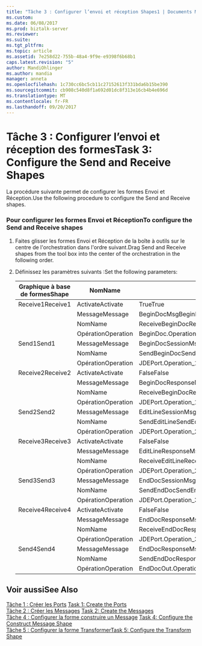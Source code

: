 ```yaml
---
title: "Tâche 3 : Configurer l’envoi et réception Shapes1 | Documents Microsoft"
ms.custom: 
ms.date: 06/08/2017
ms.prod: biztalk-server
ms.reviewer: 
ms.suite: 
ms.tgt_pltfrm: 
ms.topic: article
ms.assetid: 7e258d22-755b-48a4-9f9e-e9398f6b68b1
caps.latest.revision: "5"
author: MandiOhlinger
ms.author: mandia
manager: anneta
ms.openlocfilehash: 1c730cc6bc5cb11c27152613f331bda6b15be390
ms.sourcegitcommit: cb908c540d8f1a692d01dc8f313e16cb4b4e696d
ms.translationtype: MT
ms.contentlocale: fr-FR
ms.lasthandoff: 09/20/2017
---
```

# <a name="task-3-configure-the-send-and-receive-shapes"></a><span data-ttu-id="a021d-102">Tâche 3 : Configurer l’envoi et réception des formes</span><span class="sxs-lookup"><span data-stu-id="a021d-102">Task 3: Configure the Send and Receive Shapes</span></span>
<span data-ttu-id="a021d-103">La procédure suivante permet de configurer les formes Envoi et Réception.</span><span class="sxs-lookup"><span data-stu-id="a021d-103">Use the following procedure to configure the Send and Receive shapes.</span></span>  
  
### <a name="to-configure-the-send-and-receive-shapes"></a><span data-ttu-id="a021d-104">Pour configurer les formes Envoi et Réception</span><span class="sxs-lookup"><span data-stu-id="a021d-104">To configure the Send and Receive shapes</span></span>  
  
1.  <span data-ttu-id="a021d-105">Faites glisser les formes Envoi et Réception de la boîte à outils sur le centre de l'orchestration dans l'ordre suivant.</span><span class="sxs-lookup"><span data-stu-id="a021d-105">Drag Send and Receive shapes from the tool box into the center of the orchestration in the following order.</span></span>  
  
2.  <span data-ttu-id="a021d-106">Définissez les paramètres suivants :</span><span class="sxs-lookup"><span data-stu-id="a021d-106">Set the following parameters:</span></span>  
  
    |<span data-ttu-id="a021d-107">Graphique à base de formes</span><span class="sxs-lookup"><span data-stu-id="a021d-107">Shape</span></span>|<span data-ttu-id="a021d-108">Nom</span><span class="sxs-lookup"><span data-stu-id="a021d-108">Name</span></span>|<span data-ttu-id="a021d-109">Paramètre</span><span class="sxs-lookup"><span data-stu-id="a021d-109">Setting</span></span>|  
    |-----------|----------|-------------|  
    |<span data-ttu-id="a021d-110">Receive1</span><span class="sxs-lookup"><span data-stu-id="a021d-110">Receive1</span></span>|<span data-ttu-id="a021d-111">Activate</span><span class="sxs-lookup"><span data-stu-id="a021d-111">Activate</span></span>|<span data-ttu-id="a021d-112">True</span><span class="sxs-lookup"><span data-stu-id="a021d-112">True</span></span>|  
    ||<span data-ttu-id="a021d-113">Message</span><span class="sxs-lookup"><span data-stu-id="a021d-113">Message</span></span>|<span data-ttu-id="a021d-114">BeginDocMsg</span><span class="sxs-lookup"><span data-stu-id="a021d-114">BeginDocMsg</span></span>|  
    ||<span data-ttu-id="a021d-115">Nom</span><span class="sxs-lookup"><span data-stu-id="a021d-115">Name</span></span>|<span data-ttu-id="a021d-116">ReceiveBeginDoc</span><span class="sxs-lookup"><span data-stu-id="a021d-116">ReceiveBeginDoc</span></span>|  
    ||<span data-ttu-id="a021d-117">Opération</span><span class="sxs-lookup"><span data-stu-id="a021d-117">Operation</span></span>|<span data-ttu-id="a021d-118">BeginDoc.Operation_1.Request</span><span class="sxs-lookup"><span data-stu-id="a021d-118">BeginDoc.Operation_1.Request</span></span>|  
    |<span data-ttu-id="a021d-119">Send1</span><span class="sxs-lookup"><span data-stu-id="a021d-119">Send1</span></span>|<span data-ttu-id="a021d-120">Message</span><span class="sxs-lookup"><span data-stu-id="a021d-120">Message</span></span>|<span data-ttu-id="a021d-121">BeginDocSessionMsg</span><span class="sxs-lookup"><span data-stu-id="a021d-121">BeginDocSessionMsg</span></span>|  
    ||<span data-ttu-id="a021d-122">Nom</span><span class="sxs-lookup"><span data-stu-id="a021d-122">Name</span></span>|<span data-ttu-id="a021d-123">SendBeginDoc</span><span class="sxs-lookup"><span data-stu-id="a021d-123">SendBeginDoc</span></span>|  
    ||<span data-ttu-id="a021d-124">Opération</span><span class="sxs-lookup"><span data-stu-id="a021d-124">Operation</span></span>|<span data-ttu-id="a021d-125">JDEPort.Operation_1.Request</span><span class="sxs-lookup"><span data-stu-id="a021d-125">JDEPort.Operation_1.Request</span></span>|  
    |<span data-ttu-id="a021d-126">Receive2</span><span class="sxs-lookup"><span data-stu-id="a021d-126">Receive2</span></span>|<span data-ttu-id="a021d-127">Activate</span><span class="sxs-lookup"><span data-stu-id="a021d-127">Activate</span></span>|<span data-ttu-id="a021d-128">False</span><span class="sxs-lookup"><span data-stu-id="a021d-128">False</span></span>|  
    ||<span data-ttu-id="a021d-129">Message</span><span class="sxs-lookup"><span data-stu-id="a021d-129">Message</span></span>|<span data-ttu-id="a021d-130">BeginDocResponseMsg</span><span class="sxs-lookup"><span data-stu-id="a021d-130">BeginDocResponseMsg</span></span>|  
    ||<span data-ttu-id="a021d-131">Nom</span><span class="sxs-lookup"><span data-stu-id="a021d-131">Name</span></span>|<span data-ttu-id="a021d-132">ReceiveBeginDocResponse</span><span class="sxs-lookup"><span data-stu-id="a021d-132">ReceiveBeginDocResponse</span></span>|  
    ||<span data-ttu-id="a021d-133">Opération</span><span class="sxs-lookup"><span data-stu-id="a021d-133">Operation</span></span>|<span data-ttu-id="a021d-134">JDEPort.Operation_1.Response</span><span class="sxs-lookup"><span data-stu-id="a021d-134">JDEPort.Operation_1.Response</span></span>|  
    |<span data-ttu-id="a021d-135">Send2</span><span class="sxs-lookup"><span data-stu-id="a021d-135">Send2</span></span>|<span data-ttu-id="a021d-136">Message</span><span class="sxs-lookup"><span data-stu-id="a021d-136">Message</span></span>|<span data-ttu-id="a021d-137">EditLineSessionMsg</span><span class="sxs-lookup"><span data-stu-id="a021d-137">EditLineSessionMsg</span></span>|  
    ||<span data-ttu-id="a021d-138">Nom</span><span class="sxs-lookup"><span data-stu-id="a021d-138">Name</span></span>|<span data-ttu-id="a021d-139">SendEditLine</span><span class="sxs-lookup"><span data-stu-id="a021d-139">SendEditLine</span></span>|  
    ||<span data-ttu-id="a021d-140">Opération</span><span class="sxs-lookup"><span data-stu-id="a021d-140">Operation</span></span>|<span data-ttu-id="a021d-141">JDEPort.Operation_2.Request</span><span class="sxs-lookup"><span data-stu-id="a021d-141">JDEPort.Operation_2.Request</span></span>|  
    |<span data-ttu-id="a021d-142">Receive3</span><span class="sxs-lookup"><span data-stu-id="a021d-142">Receive3</span></span>|<span data-ttu-id="a021d-143">Activate</span><span class="sxs-lookup"><span data-stu-id="a021d-143">Activate</span></span>|<span data-ttu-id="a021d-144">False</span><span class="sxs-lookup"><span data-stu-id="a021d-144">False</span></span>|  
    ||<span data-ttu-id="a021d-145">Message</span><span class="sxs-lookup"><span data-stu-id="a021d-145">Message</span></span>|<span data-ttu-id="a021d-146">EditLineResponseMsg</span><span class="sxs-lookup"><span data-stu-id="a021d-146">EditLineResponseMsg</span></span>|  
    ||<span data-ttu-id="a021d-147">Nom</span><span class="sxs-lookup"><span data-stu-id="a021d-147">Name</span></span>|<span data-ttu-id="a021d-148">ReceiveEditLine</span><span class="sxs-lookup"><span data-stu-id="a021d-148">ReceiveEditLine</span></span>|  
    ||<span data-ttu-id="a021d-149">Opération</span><span class="sxs-lookup"><span data-stu-id="a021d-149">Operation</span></span>|<span data-ttu-id="a021d-150">JDEPort.Operation_2.Response</span><span class="sxs-lookup"><span data-stu-id="a021d-150">JDEPort.Operation_2.Response</span></span>|  
    |<span data-ttu-id="a021d-151">Send3</span><span class="sxs-lookup"><span data-stu-id="a021d-151">Send3</span></span>|<span data-ttu-id="a021d-152">Message</span><span class="sxs-lookup"><span data-stu-id="a021d-152">Message</span></span>|<span data-ttu-id="a021d-153">EndDocSessionMsg</span><span class="sxs-lookup"><span data-stu-id="a021d-153">EndDocSessionMsg</span></span>|  
    ||<span data-ttu-id="a021d-154">Nom</span><span class="sxs-lookup"><span data-stu-id="a021d-154">Name</span></span>|<span data-ttu-id="a021d-155">SendEndDoc</span><span class="sxs-lookup"><span data-stu-id="a021d-155">SendEndDoc</span></span>|  
    ||<span data-ttu-id="a021d-156">Opération</span><span class="sxs-lookup"><span data-stu-id="a021d-156">Operation</span></span>|<span data-ttu-id="a021d-157">JDEPort.Operation_3.Request</span><span class="sxs-lookup"><span data-stu-id="a021d-157">JDEPort.Operation_3.Request</span></span>|  
    |<span data-ttu-id="a021d-158">Receive4</span><span class="sxs-lookup"><span data-stu-id="a021d-158">Receive4</span></span>|<span data-ttu-id="a021d-159">Activate</span><span class="sxs-lookup"><span data-stu-id="a021d-159">Activate</span></span>|<span data-ttu-id="a021d-160">False</span><span class="sxs-lookup"><span data-stu-id="a021d-160">False</span></span>|  
    ||<span data-ttu-id="a021d-161">Message</span><span class="sxs-lookup"><span data-stu-id="a021d-161">Message</span></span>|<span data-ttu-id="a021d-162">EndDocResponseMsg</span><span class="sxs-lookup"><span data-stu-id="a021d-162">EndDocResponseMsg</span></span>|  
    ||<span data-ttu-id="a021d-163">Nom</span><span class="sxs-lookup"><span data-stu-id="a021d-163">Name</span></span>|<span data-ttu-id="a021d-164">ReceiveEndDocResponse</span><span class="sxs-lookup"><span data-stu-id="a021d-164">ReceiveEndDocResponse</span></span>|  
    ||<span data-ttu-id="a021d-165">Opération</span><span class="sxs-lookup"><span data-stu-id="a021d-165">Operation</span></span>|<span data-ttu-id="a021d-166">JDEPort.Operation_3.Response</span><span class="sxs-lookup"><span data-stu-id="a021d-166">JDEPort.Operation_3.Response</span></span>|  
    |<span data-ttu-id="a021d-167">Send4</span><span class="sxs-lookup"><span data-stu-id="a021d-167">Send4</span></span>|<span data-ttu-id="a021d-168">Message</span><span class="sxs-lookup"><span data-stu-id="a021d-168">Message</span></span>|<span data-ttu-id="a021d-169">EndDocResponseMsg</span><span class="sxs-lookup"><span data-stu-id="a021d-169">EndDocResponseMsg</span></span>|  
    ||<span data-ttu-id="a021d-170">Nom</span><span class="sxs-lookup"><span data-stu-id="a021d-170">Name</span></span>|<span data-ttu-id="a021d-171">SendEndDocResponse</span><span class="sxs-lookup"><span data-stu-id="a021d-171">SendEndDocResponse</span></span>|  
    ||<span data-ttu-id="a021d-172">Opération</span><span class="sxs-lookup"><span data-stu-id="a021d-172">Operation</span></span>|<span data-ttu-id="a021d-173">EndDocOut.Operation_1.Request</span><span class="sxs-lookup"><span data-stu-id="a021d-173">EndDocOut.Operation_1.Request</span></span>|  
  
## <a name="see-also"></a><span data-ttu-id="a021d-174">Voir aussi</span><span class="sxs-lookup"><span data-stu-id="a021d-174">See Also</span></span>  
 <span data-ttu-id="a021d-175">[Tâche 1 : Créer les Ports](../core/task-1-create-the-ports2.md) </span><span class="sxs-lookup"><span data-stu-id="a021d-175">[Task 1: Create the Ports](../core/task-1-create-the-ports2.md) </span></span>  
 <span data-ttu-id="a021d-176">[Tâche 2 : Créer les Messages](../core/task-2-create-the-messages1.md) </span><span class="sxs-lookup"><span data-stu-id="a021d-176">[Task 2: Create the Messages](../core/task-2-create-the-messages1.md) </span></span>  
 <span data-ttu-id="a021d-177">[Tâche 4 : Configurer la forme construire un Message](../core/task-4-configure-the-construct-message-shape2.md) </span><span class="sxs-lookup"><span data-stu-id="a021d-177">[Task 4: Configure the Construct Message Shape](../core/task-4-configure-the-construct-message-shape2.md) </span></span>  
 [<span data-ttu-id="a021d-178">Tâche 5 : Configurer la forme Transformer</span><span class="sxs-lookup"><span data-stu-id="a021d-178">Task 5: Configure the Transform Shape</span></span>](../core/task-5-configure-the-transform-shape1.md)